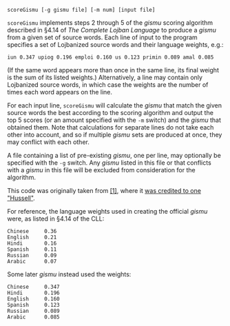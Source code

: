     scoreGismu [-g gismu file] [-m num] [input file]

`scoreGismu` implements steps 2 through 5 of the _gismu_ scoring algorithm
described in §4.14 of _The Complete Lojban Language_ to produce a _gismu_ from
a given set of source words.  Each line of input to the program specifies a set
of Lojbanized source words and their language weights, e.g.:

    iun 0.347 upiog 0.196 emploi 0.160 us 0.123 primin 0.089 amal 0.085

(If the same word appears more than once in the same line, its final weight is
the sum of its listed weights.)  Alternatively, a line may contain only
Lojbanized source words, in which case the weights are the number of times each
word appears on the line.

For each input line, `scoreGismu` will calculate the _gismu_ that match the
given source words the best according to the scoring algorithm and output the
top 5 scores (or an amount specified with the `-m` switch) and the _gismu_ that
obtained them.  Note that calculations for separate lines do not take each
other into account, and so if multiple _gismu_ sets are produced at once, they
may conflict with each other.

A file containing a list of pre-existing _gismu_, one per line, may optionally
be specified with the `-g` switch.  Any _gismu_ listed in this file or that
conflicts with a _gismu_ in this file will be excluded from consideration for
the algorithm.

This code was originally taken from [\[1\]][1], where it [was credited to one
"Hussell"][2].

For reference, the language weights used in creating the official _gismu_ were,
as listed in §4.14 of the CLL:

    Chinese     0.36
    English     0.21
    Hindi       0.16
    Spanish     0.11
    Russian     0.09
    Arabic      0.07

Some later _gismu_ instead used the weights:

    Chinese     0.347
    Hindi       0.196
    English     0.160
    Spanish     0.123
    Russian     0.089
    Arabic      0.085

[1]: https://groups.google.com/d/msg/lojban/MYL6KsfNKzc/-6LiJISgP0MJ
[2]: https://groups.google.com/d/msg/lojban/MYL6KsfNKzc/O3LFGdRV5WEJ
